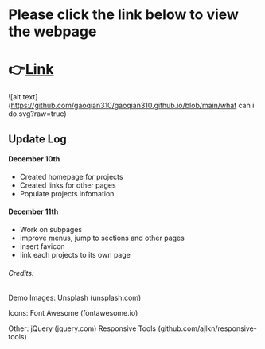 # Please click the link below to view the webpage

# 👉[Link](http://gaoqian310.github.io)


![alt text](https://github.com/gaoqian310/gaoqian310.github.io/blob/main/what can i do.svg?raw=true)

## Update Log

#### December 10th

- Created homepage for projects
- Created links for other pages
- Populate projects infomation

#### December 11th

- Work on subpages
- improve menus, jump to sections and other pages
- insert favicon
- link each projects to its own page



###### Credits:
Demo Images: 
Unsplash (unsplash.com)

Icons: 
Font Awesome (fontawesome.io) 

Other: 
jQuery (jquery.com) 
Responsive Tools (github.com/ajlkn/responsive-tools)
